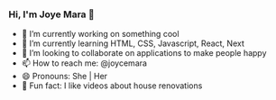### Hi, I'm Joye Mara 👋

- 🔭 I’m currently working on something cool 
- 🌱 I’m currently learning HTML, CSS, Javascript, React, Next 
- 👯 I’m looking to collaborate on applications to make people happy
- 📫 How to reach me: @joycemara
- 😄 Pronouns: She | Her
- 🏡 Fun fact: I like videos about house renovations 
